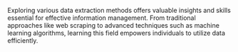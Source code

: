 Exploring various data extraction methods offers valuable insights and skills essential for effective information management. From traditional approaches like web scraping to advanced techniques such as machine learning algorithms, learning this field empowers individuals to utilize data efficiently.
